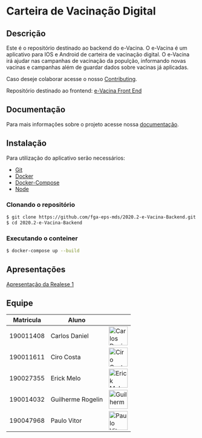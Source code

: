# Carteira de Vacinação Digital

## Descrição
Este é o repositório destinado ao backend do e-Vacina. O e-Vacina é um aplicativo para IOS e Android de carteira de vacinação digital. O e-Vacina irá ajudar nas campanhas de vacinação da populção, informando novas vacinas e campanhas além de guardar dados sobre vacinas já aplicadas.  

Caso deseje colaborar acesse o nosso [Contributing](https://github.com/fga-eps-mds/2020.2-e-Vacina-Backend/blob/main/CONTRIBUTING.md).

Repositório destinado ao frontend: [e-Vacina Front End](https://github.com/fga-eps-mds/2020.2-e-Vacina-Frontend)


## Documentação
Para mais informações sobre o projeto acesse nossa [documentação](https://fga-eps-mds.github.io/2020.2-e-Vacina-Backend/#/).

## Instalação
Para utilização do aplicativo serão necessários:

- [Git](https://git-scm.com/)
- [Docker](https://www.docker.com/get-started)
- [Docker-Compose](https://docs.docker.com/compose/install/)
- [Node](https://nodejs.org/en/)


### Clonando o repositório
```bash
$ git clone https://github.com/fga-eps-mds/2020.2-e-Vacina-Backend.git
$ cd 2020.2-e-Vacina-Backend
```  
### Executando o conteiner
```bash
$ docker-compose up --build
```
## Apresentações

[Apresentação da Realese 1](https://youtu.be/3epp9Zc3qPY)

## Equipe
 Matricula|  Aluno  ||
 ---|---|---
 190011408|Carlos Daniel|<img src="https://avatars.githubusercontent.com/u/49319516?v=4" width="50" title="Carlos Daniel">|
 |190011611|Ciro Costa|<img src="https://avatars.githubusercontent.com/u/54088490?v=4" width="50" title="Ciro Costa">|
 190027355|Erick Melo|<img src="https://avatars.githubusercontent.com/u/48844857?v=4" width="50" title="Erick Melo">|
 190014032|Guilherme Rogelin|<img src="https://avatars.githubusercontent.com/u/78435405?v=4" width="50" title="Guilherme Rogelin">|
 190047968|Paulo Vitor|<img src="https://avatars.githubusercontent.com/u/78428733?v=4" width="50" title="Paulo Vitor">|  

